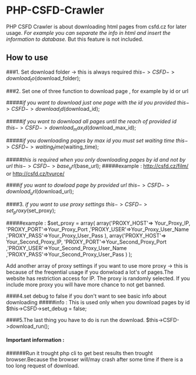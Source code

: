 # PHP-CSFD-Crawler
PHP CSFD Crawler is about downloading html pages from csfd.cz for later usage.
*For example you can separate the info in html and insert the information to database.*
But this feature is not included.
## How to use

###1. Set download folder -> this is always required
$this->CSFD->download_to($download_folder);

###2. Set one of three function to download page , for example by id or url

#####*if you want to download just one page with the id you provided*
$this->CSFD->download_id($download_id);

#####*if you want to download all pages until the reach of provided id*
$this->CSFD->download_max_id($download_max_id);

#####*if you downloading pages by max id you must set waiting time*
$this->CSFD->waiting_time($waiting_time);

#####*this is required when you only downloading pages by id and not by url*
$this->CSFD->base_url($base_url);
#####example : http://csfd.cz/film/ or http://csfd.cz/tvurce/

####*if you want to dowload page by provided url*
$this->CSFD->download_url($download_url);

####3. *if you want to use proxy settings*
$this->CSFD->set_proxy($set_proxy);

#####example :
$set_proxy = array(
array('PROXY_HOST'=> Your_Proxy_IP, 'PROXY_PORT'=>Your_Proxy_Port ,'PROXY_USER'=>Your_Proxy_User_Name ,'PROXY_PASS'=>Your_Proxy_User_Pass ),
array('PROXY_HOST'=> Your_Second_Proxy_IP, 'PROXY_PORT'=>Your_Second_Proxy_Port ,'PROXY_USER'=>Your_Second_Proxy_User_Name ,'PROXY_PASS'=>Your_Second_Proxy_User_Pass )
);

Add another array of proxy settings if you want to use more proxy -> this is because of the freqential usage if you donwload a lot's of pages.The website has restriction access for IP.
The proxy is randomly selected.
If you include more proxy you will have more chance to not get banned.

####4.set debug to false if you don't want to see basic info about downloading
#####info : This is used only when you download pages by id
$this->CSFD->set_debug = false;

####5.The last thing you have to do is run the download.
$this->CSFD->download_run();

#### Important information : 
######Run it trought php cli to get best results then trought browser.Because the browser will/may crash after some time if there is a too long request of download.
